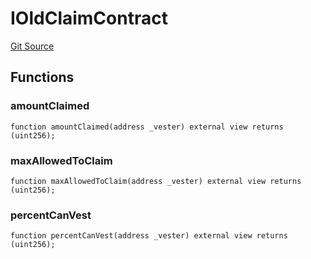 # IOldClaimContract
[Git Source](https://github.com/KlimaDAO/klimadao-solidity/blob/b4fb0f4685d5fe4c80ffc162389dfe0abdfe9f39/src/protocol/pKLIMA/ExercisepKLIMA.sol)


## Functions
### amountClaimed


```solidity
function amountClaimed(address _vester) external view returns (uint256);
```

### maxAllowedToClaim


```solidity
function maxAllowedToClaim(address _vester) external view returns (uint256);
```

### percentCanVest


```solidity
function percentCanVest(address _vester) external view returns (uint256);
```

